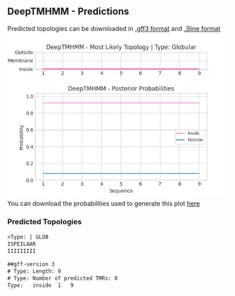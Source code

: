 ## DeepTMHMM - Predictions
Predicted topologies can be downloaded in [.gff3 format](TMRs.gff3) and [.3line format](predicted_topologies.3line)
![picture](plot.png)
You can download the probabilities used to generate this plot [here](Type:_probs.csv)
### Predicted Topologies
```
>Type: | GLOB
ISPEILAAR
IIIIIIIII

```


```
##gff-version 3
# Type: Length: 9
# Type: Number of predicted TMRs: 0
Type:	inside	1	9				

```
